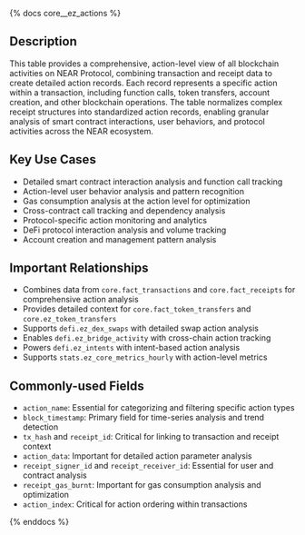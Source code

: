 {% docs core__ez_actions %}

## Description
This table provides a comprehensive, action-level view of all blockchain activities on NEAR Protocol, combining transaction and receipt data to create detailed action records. Each record represents a specific action within a transaction, including function calls, token transfers, account creation, and other blockchain operations. The table normalizes complex receipt structures into standardized action records, enabling granular analysis of smart contract interactions, user behaviors, and protocol activities across the NEAR ecosystem.

## Key Use Cases
- Detailed smart contract interaction analysis and function call tracking
- Action-level user behavior analysis and pattern recognition
- Gas consumption analysis at the action level for optimization
- Cross-contract call tracking and dependency analysis
- Protocol-specific action monitoring and analytics
- DeFi protocol interaction analysis and volume tracking
- Account creation and management pattern analysis

## Important Relationships
- Combines data from `core.fact_transactions` and `core.fact_receipts` for comprehensive action analysis
- Provides detailed context for `core.fact_token_transfers` and `core.ez_token_transfers`
- Supports `defi.ez_dex_swaps` with detailed swap action analysis
- Enables `defi.ez_bridge_activity` with cross-chain action tracking
- Powers `defi.ez_intents` with intent-based action analysis
- Supports `stats.ez_core_metrics_hourly` with action-level metrics

## Commonly-used Fields
- `action_name`: Essential for categorizing and filtering specific action types
- `block_timestamp`: Primary field for time-series analysis and trend detection
- `tx_hash` and `receipt_id`: Critical for linking to transaction and receipt context
- `action_data`: Important for detailed action parameter analysis
- `receipt_signer_id` and `receipt_receiver_id`: Essential for user and contract analysis
- `receipt_gas_burnt`: Important for gas consumption analysis and optimization
- `action_index`: Critical for action ordering within transactions

{% enddocs %} 